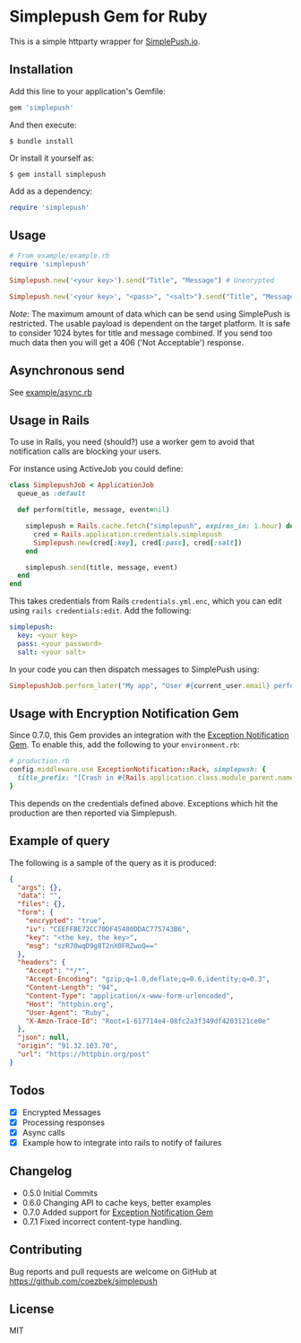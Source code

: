 # Simplepush Gem for Ruby

This is a simple httparty wrapper for [SimplePush.io](https://SimplePush.io).

## Installation

Add this line to your application's Gemfile:

```ruby
gem 'simplepush'
```

And then execute:

```
$ bundle install
```

Or install it yourself as:

```
$ gem install simplepush
```

Add as a dependency:

```ruby
require 'simplepush'
```

## Usage

```ruby
# From example/example.rb
require 'simplepush'

Simplepush.new('<your key>').send("Title", "Message") # Unenrypted

Simplepush.new('<your key>', "<pass>", "<salt>").send("Title", "Message") # Enrypted

```

*Note:* The maximum amount of data which can be send using SimplePush is restricted. The usable payload is dependent on the target platform. It is safe to consider 1024 bytes for title and message combined. If you send too much data then you will get a 406 ('Not Acceptable') response.

## Asynchronous send

See [example/async.rb](example/async.rb)

## Usage in Rails

To use in Rails, you need (should?) use a worker gem to avoid that notification calls are blocking your users.

For instance using ActiveJob you could define:

```ruby
class SimplepushJob < ApplicationJob
  queue_as :default

  def perform(title, message, event=nil)

    simplepush = Rails.cache.fetch("simplepush", expires_in: 1.hour) do
      cred = Rails.application.credentials.simplepush
      Simplepush.new(cred[:key], cred[:pass], cred[:salt])
    end

    simplepush.send(title, message, event)
  end
end
```

This takes credentials from Rails `credentials.yml.enc`, which you can edit using `rails credentials:edit`. Add the following:

```yml
simplepush:
  key: <your key>
  pass: <your password>
  salt: <your salt>
```

In your code you can then dispatch messages to SimplePush using:

```ruby
SimplepushJob.perform_later("My app", "User #{current_user.email} perform admin action...")
```

## Usage with Encryption Notification Gem

Since 0.7.0, this Gem provides an integration with the [Exception Notification Gem](https://github.com/smartinez87/exception_notification). To enable this, add the following to your `environment.rb`:

```ruby
# production.rb
config.middleware.use ExceptionNotification::Rack, simplepush: {
  title_prefix: "[Crash in #{Rails.application.class.module_parent.name}] "
}
```

This depends on the credentials defined above. Exceptions which hit the production are then reported via Simplepush.

## Example of query

The following is a sample of the query as it is produced:

```json
{
  "args": {},
  "data": "",
  "files": {},
  "form": {
    "encrypted": "true",
    "iv": "CEEFFBE72CC70DF45480DDAC775743B6",
    "key": "<the key, the key>",
    "msg": "szR70wqD9g8T2nX0FRZwoQ=="
  },
  "headers": {
    "Accept": "*/*",
    "Accept-Encoding": "gzip;q=1.0,deflate;q=0.6,identity;q=0.3",
    "Content-Length": "94",
    "Content-Type": "application/x-www-form-urlencoded",
    "Host": "httpbin.org",
    "User-Agent": "Ruby",
    "X-Amzn-Trace-Id": "Root=1-617714e4-08fc2a3f349df4203121ce0e"
  },
  "json": null,
  "origin": "91.32.103.70",
  "url": "https://httpbin.org/post"
}
```

## Todos

 - [x] Encrypted Messages
 - [x] Processing responses
 - [x] Async calls
 - [x] Example how to integrate into rails to notify of failures

## Changelog

 - 0.5.0 Initial Commits
 - 0.6.0 Changing API to cache keys, better examples
 - 0.7.0 Added support for [Exception Notification Gem](https://github.com/smartinez87/exception_notification)
 - 0.7.1 Fixed incorrect content-type handling.

## Contributing

Bug reports and pull requests are welcome on GitHub at https://github.com/coezbek/simplepush

## License

MIT
